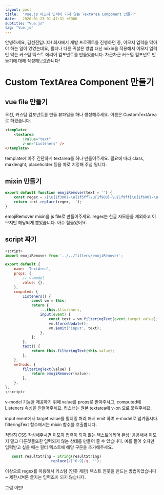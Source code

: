 ```yaml
---
layout: post
title:  "Vue.js 이모지 입력이 되지 않는 TextArea Component 만들기"
date:   2020-01-23 01:47:31 +0900
subtitle: "Vue.js"
tag: "Vue.js"
---
```



안녕하세요, 김선진입니다!
회사에서 개발 프로젝트를 진행하던 중, 이모지 입력을 막아야 하는 일이 있었는데요,
필터나 다른 귀찮은 방법 대신 mixin을 적용해서 이모지 입력만 막는 커스텀 텍스트 에리어 컴포넌트를 만들었습니다.
차근차근 커스텀 컴포넌트 만들기에 대해 작성해보겠습니다!

# Custom TextArea Component 만들기
## vue file 만들기
우선, 커스텀 컴포넌트를 만들 뷰파일을 하나 생성해주세요. 이름은 CustomTextArea 로 하겠습니다.
```html
<template>
    <textarea
        :value="text"
        v-on="Listeners" />
</template>
```
template에 아주 간단하게 textarea를 하나 만들어주세요.
필요에 따라 class, maxlenght, placeholder 등을 따로 지정해 주심 됩니다.

## mixin 만들기

```javascript
export default function emojiRemover(text = '') {
    const regex = /[\u{1f300}-\u{1f5ff}\u{1f900}-\u{1f9ff}\u{1f600}-\u{1f64f}\u{1f680}-\u{1f6ff}\u{2600}-\u{26ff}\u{2700}-\u{27bf}\u{1f1e6}-\u{1f1ff}\u{1f191}-\u{1f251}\u{1f004}\u{1f0cf}\u{1f170}-\u{1f171}\u{1f17e}-\u{1f17f}\u{1f18e}\u{3030}\u{2b50}\u{2b55}\u{2934}-\u{2935}\u{2b05}-\u{2b07}\u{2b1b}-\u{2b1c}\u{3297}\u{3299}\u{303d}\u{00a9}\u{00ae}\u{2122}\u{23f3}\u{24c2}\u{23e9}-\u{23ef}\u{25b6}\u{23f8}-\u{23fa}]/gu;
    return text.replace(regex, '');
}
```
emojiRemover mixin을 js file로 만들어주세요. regex는 한글 자모음을 제외하고 이모지만 해당되게 뽑았습니다.
아주 힘들었어요.

## script 짜기
```javascript
<script>
import emojiRemover from '../../filters/emojiRemover';

export default {
    name: 'TextArea',
    props: {
        // v-model
        value: {},
    },
    computed: {
        Listeners() {
            const vm = this;
            return {
                ...this.$listeners,
                input(event) {
                    const text = vm.filteringText(event.target.value);
                    vm.$forceUpdate();
                    vm.$emit('input', text);
                },
            };
        },
        text() {
            return this.filteringText(this.value);
        },
    },
    methods: {
        filteringText(value) {
            return emojiRemover(value);
        },
    },
};
</script>
```
v-model 기능을 제공하기 위해 value를 props로 받아주시고, computed에 Listeners 속성을 만들어주세요.
리스너는 원본 textarea에 v-on 으로 붙여주세요.

input event에서 target.value를 필터링 처리 해서 emit 하여 v-model로 넘겨줍시다.
filteringText 함수에서는 mixin 함수를 호출합니다.

적당히 CSS 작성해주시면 이모지 입력이 되지 않는 텍스트에리어 완성!
응용해서 이모지 말고 다른것들또한 입력되지 않는 상태를 만들어 줄 수 있습니다.
예를 들어 숫자만 입력받고 싶을 때는 필터 텍스트에 해당 구문을 추가해주세요.

```javascript
   const resultString = String(resultString)
                    .replace(/[^0-9]/g, '');
```
이상으로 regex를 이용해서 커스텀 (인풋 제한) 텍스트 인풋을 만드는 방법이었습니다~
제한시켜둔 글자는 입력조차 되지 않습니다.

그럼 이만!

